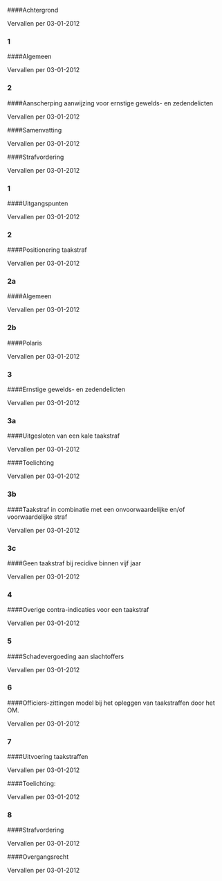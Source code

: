 <meta http-equiv='Content-Type' content='text/html; charset=utf-8' />


####Achtergrond

Vervallen per 03-01-2012 

### 1  

####Algemeen

Vervallen per 03-01-2012 

### 2  

####Aanscherping aanwijzing voor ernstige gewelds- en zedendelicten

Vervallen per 03-01-2012 

####Samenvatting

Vervallen per 03-01-2012 

####Strafvordering

Vervallen per 03-01-2012 

### 1  

####Uitgangspunten

Vervallen per 03-01-2012 

### 2  

####Positionering taakstraf

Vervallen per 03-01-2012 

### 2a  

####Algemeen

Vervallen per 03-01-2012 

### 2b  

####Polaris

Vervallen per 03-01-2012 

### 3  

####Ernstige gewelds- en zedendelicten

Vervallen per 03-01-2012 

### 3a  

####Uitgesloten van een kale taakstraf

Vervallen per 03-01-2012 

####Toelichting

Vervallen per 03-01-2012 

### 3b  

####Taakstraf in combinatie met een onvoorwaardelijke en/of voorwaardelijke straf

Vervallen per 03-01-2012 

### 3c  

####Geen taakstraf bij recidive binnen vijf jaar

Vervallen per 03-01-2012 

### 4  

####Overige contra-indicaties voor een taakstraf

Vervallen per 03-01-2012 

### 5  

####Schadevergoeding aan slachtoffers

Vervallen per 03-01-2012 

### 6  

####Officiers-zittingen model bij het opleggen van taakstraffen door het OM.

Vervallen per 03-01-2012 

### 7  

####Uitvoering taakstraffen

Vervallen per 03-01-2012 

####Toelichting:

Vervallen per 03-01-2012 

### 8  

####Strafvordering

Vervallen per 03-01-2012 

####Overgangsrecht

Vervallen per 03-01-2012 

